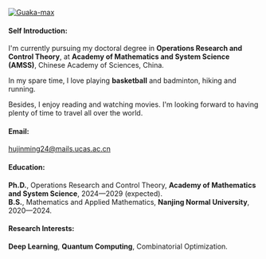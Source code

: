 [![Guaka-max](https://img.shields.io/badge/Guaka-github-blue)](https://github.com/Guaka-max)

#### Self Introduction:

I'm currently pursuing my doctoral degree in **Operations Research and Control Theory**, at **Academy of Mathematics and System Science (AMSS)**, Chinese Academy of Sciences, China.

In my spare time, I love playing **basketball** and badminton, hiking and running. 

Besides, I enjoy reading and watching movies. I'm looking forward to having plenty of time to travel all over the world.

#### Email:
hujinming24@mails.ucas.ac.cn

#### Education:
**Ph.D.**, Operations Research and Control Theory, **Academy of Mathematics and System Science**, 2024—2029 (expected).\
**B.S.**, Mathematics and Applied Mathematics, **Nanjing Normal University**, 2020—2024.

#### Research Interests:
**Deep Learning**, **Quantum Computing**, Combinatorial Optimization.

